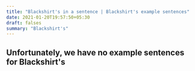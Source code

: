```yaml
---
title: "Blackshirt's in a sentence | Blackshirt's example sentences"
date: 2021-01-20T19:57:50+05:30
draft: falses
summary: "Blackshirt's"
---
```

## Unfortunately, we have no example sentences for Blackshirt's                 
